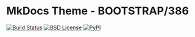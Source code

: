 # MkDocs Theme - BOOTSTRAP/386 

[![Build Status](https://travis-ci.org/lramage94/mkdocs-bootstra-386.svg?branch=master)](https://travis-ci.org/lramage94/mkdocs-bootstra-386)
[![BSD License][bsdlicense-button]][bsdlicense]
[![PyPI][pypi-image]][pypi-link]

[bsdlicense-button]: http://img.shields.io/badge/license-BSD-yellow.svg
[bsdlicense]: http://opensource.org/licenses/BSD-2-Clause
[pypi-image]: https://img.shields.io/pypi/v/mkdocs-bootstra-386.svg
[pypi-link]: https://pypi.python.org/pypi/mkdocs-bootstra-386
